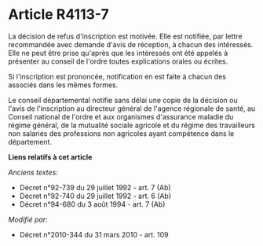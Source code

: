 # Article R4113-7

La décision de refus d'inscription est motivée. Elle est notifiée, par lettre recommandée avec demande d'avis de réception, à
chacun des intéressés. Elle ne peut être prise qu'après que les intéressés ont été appelés à présenter au conseil de l'ordre
toutes explications orales ou écrites. 

Si l'inscription est prononcée, notification en est faite à chacun des associés dans les mêmes formes. 

Le conseil départemental notifie sans délai une copie de la décision ou l'avis de l'inscription au  directeur général de
l'agence régionale de santé, au Conseil national de l'ordre et aux organismes d'assurance maladie du régime général, de la
mutualité sociale agricole et du régime des travailleurs non salariés des professions non agricoles ayant compétence dans le
département.

**Liens relatifs à cet article**

_Anciens textes_:

  - Décret n°92-739 du 29 juillet 1992 - art. 7 (Ab)
  - Décret n°92-740 du 29 juillet 1992 - art. 6 (Ab)
  - Décret n°94-680 du 3 août 1994 - art. 7 (Ab)

_Modifié par_:

  - Décret n°2010-344 du 31 mars 2010 - art. 109

